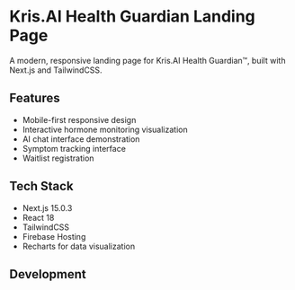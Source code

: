 # Kris.AI Health Guardian Landing Page

A modern, responsive landing page for Kris.AI Health Guardian™, built with Next.js and TailwindCSS.

## Features
- Mobile-first responsive design
- Interactive hormone monitoring visualization
- AI chat interface demonstration
- Symptom tracking interface
- Waitlist registration

## Tech Stack
- Next.js 15.0.3
- React 18
- TailwindCSS
- Firebase Hosting
- Recharts for data visualization

## Development
